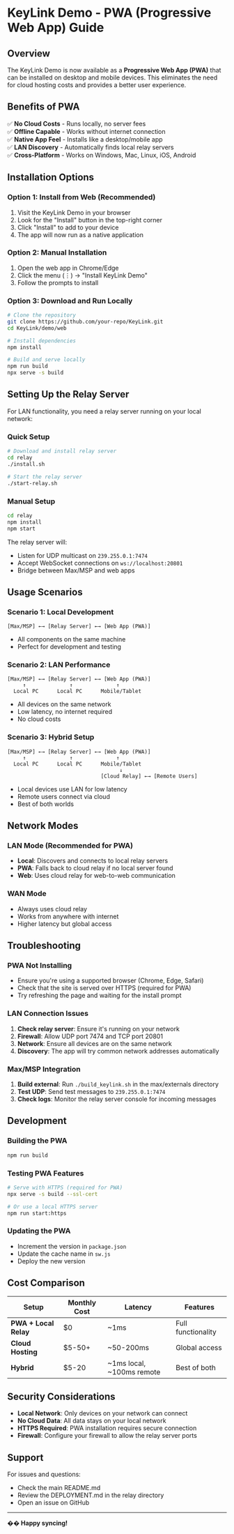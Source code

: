 # KeyLink Demo - PWA (Progressive Web App) Guide

## Overview

The KeyLink Demo is now available as a **Progressive Web App (PWA)** that can be installed on desktop and mobile devices. This eliminates the need for cloud hosting costs and provides a better user experience.

## Benefits of PWA

✅ **No Cloud Costs** - Runs locally, no server fees  
✅ **Offline Capable** - Works without internet connection  
✅ **Native App Feel** - Installs like a desktop/mobile app  
✅ **LAN Discovery** - Automatically finds local relay servers  
✅ **Cross-Platform** - Works on Windows, Mac, Linux, iOS, Android  

## Installation Options

### Option 1: Install from Web (Recommended)
1. Visit the KeyLink Demo in your browser
2. Look for the "Install" button in the top-right corner
3. Click "Install" to add to your device
4. The app will now run as a native application

### Option 2: Manual Installation
1. Open the web app in Chrome/Edge
2. Click the menu (⋮) → "Install KeyLink Demo"
3. Follow the prompts to install

### Option 3: Download and Run Locally
```bash
# Clone the repository
git clone https://github.com/your-repo/KeyLink.git
cd KeyLink/demo/web

# Install dependencies
npm install

# Build and serve locally
npm run build
npx serve -s build
```

## Setting Up the Relay Server

For LAN functionality, you need a relay server running on your local network:

### Quick Setup
```bash
# Download and install relay server
cd relay
./install.sh

# Start the relay server
./start-relay.sh
```

### Manual Setup
```bash
cd relay
npm install
npm start
```

The relay server will:
- Listen for UDP multicast on `239.255.0.1:7474`
- Accept WebSocket connections on `ws://localhost:20801`
- Bridge between Max/MSP and web apps

## Usage Scenarios

### Scenario 1: Local Development
```
[Max/MSP] ←→ [Relay Server] ←→ [Web App (PWA)]
```
- All components on the same machine
- Perfect for development and testing

### Scenario 2: LAN Performance
```
[Max/MSP] ←→ [Relay Server] ←→ [Web App (PWA)]
     ↑              ↑              ↑
  Local PC      Local PC      Mobile/Tablet
```
- All devices on the same network
- Low latency, no internet required
- No cloud costs

### Scenario 3: Hybrid Setup
```
[Max/MSP] ←→ [Relay Server] ←→ [Web App (PWA)]
     ↑              ↑              ↑
  Local PC      Local PC      Mobile/Tablet
                                    ↓
                              [Cloud Relay] ←→ [Remote Users]
```
- Local devices use LAN for low latency
- Remote users connect via cloud
- Best of both worlds

## Network Modes

### LAN Mode (Recommended for PWA)
- **Local**: Discovers and connects to local relay servers
- **PWA**: Falls back to cloud relay if no local server found
- **Web**: Uses cloud relay for web-to-web communication

### WAN Mode
- Always uses cloud relay
- Works from anywhere with internet
- Higher latency but global access

## Troubleshooting

### PWA Not Installing
- Ensure you're using a supported browser (Chrome, Edge, Safari)
- Check that the site is served over HTTPS (required for PWA)
- Try refreshing the page and waiting for the install prompt

### LAN Connection Issues
1. **Check relay server**: Ensure it's running on your network
2. **Firewall**: Allow UDP port 7474 and TCP port 20801
3. **Network**: Ensure all devices are on the same network
4. **Discovery**: The app will try common network addresses automatically

### Max/MSP Integration
1. **Build external**: Run `./build_keylink.sh` in the max/externals directory
2. **Test UDP**: Send test messages to `239.255.0.1:7474`
3. **Check logs**: Monitor the relay server console for incoming messages

## Development

### Building the PWA
```bash
npm run build
```

### Testing PWA Features
```bash
# Serve with HTTPS (required for PWA)
npx serve -s build --ssl-cert

# Or use a local HTTPS server
npm run start:https
```

### Updating the PWA
- Increment the version in `package.json`
- Update the cache name in `sw.js`
- Deploy the new version

## Cost Comparison

| Setup | Monthly Cost | Latency | Features |
|-------|-------------|---------|----------|
| **PWA + Local Relay** | $0 | ~1ms | Full functionality |
| **Cloud Hosting** | $5-50+ | ~50-200ms | Global access |
| **Hybrid** | $5-20 | ~1ms local, ~100ms remote | Best of both |

## Security Considerations

- **Local Network**: Only devices on your network can connect
- **No Cloud Data**: All data stays on your local network
- **HTTPS Required**: PWA installation requires secure connection
- **Firewall**: Configure your firewall to allow the relay server ports

## Support

For issues and questions:
- Check the main README.md
- Review the DEPLOYMENT.md in the relay directory
- Open an issue on GitHub

---

**�� Happy syncing!** 